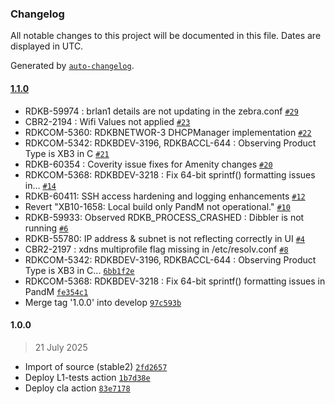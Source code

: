 ### Changelog

All notable changes to this project will be documented in this file. Dates are displayed in UTC.

Generated by [`auto-changelog`](https://github.com/CookPete/auto-changelog).

#### [1.1.0](https://github.com/rdkcentral/provisioning-and-management/compare/1.0.0...1.1.0)

- RDKB-59974 : brlan1 details are not updating in the zebra.conf [`#29`](https://github.com/rdkcentral/provisioning-and-management/pull/29)
- CBR2-2194 : Wifi Values not applied [`#23`](https://github.com/rdkcentral/provisioning-and-management/pull/23)
- RDKCOM-5360: RDKBNETWOR-3 DHCPManager implementation [`#22`](https://github.com/rdkcentral/provisioning-and-management/pull/22)
- RDKCOM-5342: RDKBDEV-3196, RDKBACCL-644 : Observing Product Type is XB3 in C [`#21`](https://github.com/rdkcentral/provisioning-and-management/pull/21)
- RDKB-60354 : Coverity issue fixes for Amenity changes [`#20`](https://github.com/rdkcentral/provisioning-and-management/pull/20)
- RDKCOM-5368: RDKBDEV-3218 : Fix 64-bit sprintf() formatting issues in… [`#14`](https://github.com/rdkcentral/provisioning-and-management/pull/14)
- RDKB-60411: SSH access hardening and logging enhancements [`#12`](https://github.com/rdkcentral/provisioning-and-management/pull/12)
- Revert "XB10-1658: Local build only PandM not operational." [`#10`](https://github.com/rdkcentral/provisioning-and-management/pull/10)
- RDKB-59933: Observed RDKB_PROCESS_CRASHED : Dibbler is not running [`#6`](https://github.com/rdkcentral/provisioning-and-management/pull/6)
- RDKB-55780: IP address & subnet is not reflecting correctly in UI [`#4`](https://github.com/rdkcentral/provisioning-and-management/pull/4)
- CBR2-2197 : xdns multiprofile flag missing in /etc/resolv.conf [`#8`](https://github.com/rdkcentral/provisioning-and-management/pull/8)
- RDKCOM-5342: RDKBDEV-3196, RDKBACCL-644 : Observing Product Type is XB3 in C... [`6bb1f2e`](https://github.com/rdkcentral/provisioning-and-management/commit/6bb1f2e362cdb545244337227362eb3631c2393c)
- RDKCOM-5368: RDKBDEV-3218 : Fix 64-bit sprintf() formatting issues in PandM [`fe354c1`](https://github.com/rdkcentral/provisioning-and-management/commit/fe354c141e325fa607ffa3b667d38c9f2030ba87)
- Merge tag '1.0.0' into develop [`97c593b`](https://github.com/rdkcentral/provisioning-and-management/commit/97c593be90b9dd7774ce60f81ce9e07c0054fb8e)

#### 1.0.0

> 21 July 2025

- Import of source (stable2) [`2fd2657`](https://github.com/rdkcentral/provisioning-and-management/commit/2fd26578d1648afc4ec0e21ce1749dfd6077e4c8)
- Deploy L1-tests action [`1b7d38e`](https://github.com/rdkcentral/provisioning-and-management/commit/1b7d38e1bd776ced7cc47bff58ebdbc228631c58)
- Deploy cla action [`83e7178`](https://github.com/rdkcentral/provisioning-and-management/commit/83e71780ae5de8da24d27a3aff2e52c5d2f5e2dd)
